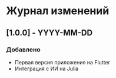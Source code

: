 # Журнал изменений

## [1.0.0] - YYYY-MM-DD
### Добавлено
- Первая версия приложения на Flutter
- Интеграция с ИИ на Julia
